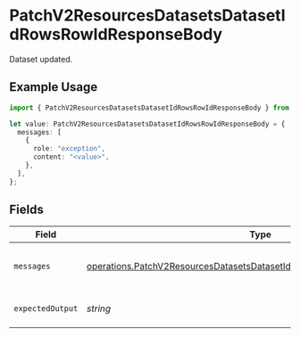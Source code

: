 # PatchV2ResourcesDatasetsDatasetIdRowsRowIdResponseBody

Dataset updated.

## Example Usage

```typescript
import { PatchV2ResourcesDatasetsDatasetIdRowsRowIdResponseBody } from "orq-poc-typescript/models/operations";

let value: PatchV2ResourcesDatasetsDatasetIdRowsRowIdResponseBody = {
  messages: [
    {
      role: "exception",
      content: "<value>",
    },
  ],
};
```

## Fields

| Field                                                                                                                                                              | Type                                                                                                                                                               | Required                                                                                                                                                           | Description                                                                                                                                                        |
| ------------------------------------------------------------------------------------------------------------------------------------------------------------------ | ------------------------------------------------------------------------------------------------------------------------------------------------------------------ | ------------------------------------------------------------------------------------------------------------------------------------------------------------------ | ------------------------------------------------------------------------------------------------------------------------------------------------------------------ |
| `messages`                                                                                                                                                         | [operations.PatchV2ResourcesDatasetsDatasetIdRowsRowIdResourcesMessages](../../models/operations/patchv2resourcesdatasetsdatasetidrowsrowidresourcesmessages.md)[] | :heavy_check_mark:                                                                                                                                                 | Input message(s) of the dataset row                                                                                                                                |
| `expectedOutput`                                                                                                                                                   | *string*                                                                                                                                                           | :heavy_minus_sign:                                                                                                                                                 | Reference of the dataset row                                                                                                                                       |